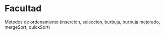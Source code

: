 # Facultad
Metodos de ordenamiento (insercion, seleccion, burbuja, burbuja mejorado, mergeSort, quickSort)

